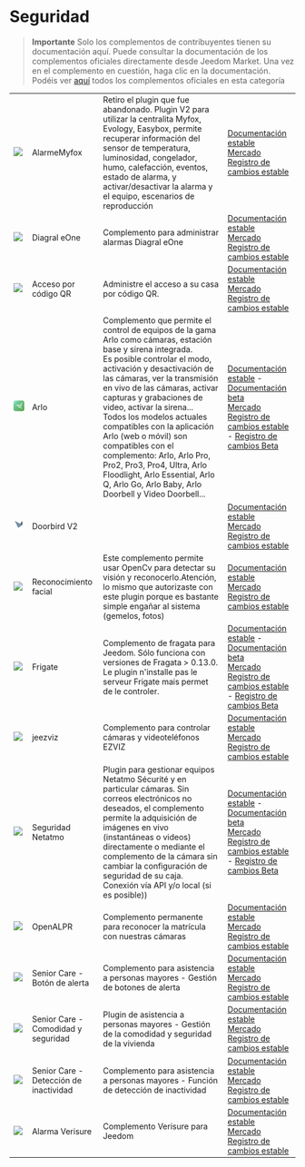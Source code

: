 
# Seguridad


>**Importante**
>Solo los complementos de contribuyentes tienen su documentación aquí. Puede consultar la documentación de los complementos oficiales directamente desde Jeedom Market. Una vez en el complemento en cuestión, haga clic en la documentación.
>Podéis ver [aquí](https://market.jeedom.com/index.php?v=d&p=market&type=plugin&categorie=security) todos los complementos oficiales en esta categoría


| | | | |
|--- | --- | --- | ---|
|<img src="Alarmemyfox/Alarmemyfox_icon.png" class="pluginLogo" width="100" />|AlarmeMyfox|Retiro el plugin que fue abandonado. Plugin V2 para utilizar la centralita Myfox, Evology, Easybox, permite recuperar información del sensor de temperatura, luminosidad, congelador, humo, calefacción, eventos, estado de alarma, y activar/desactivar la alarma y el equipo, escenarios de reproducción|[Documentación estable](https://vegeta0911.github.io/documentation/plugins/es_ES/AlarmeMyfox/)<br/>[Mercado](https://market.jeedom.com/index.php?v=d&p=market_display&id=4471)<br/>[Registro de cambios estable](https://vegeta0911.github.io/documentation/plugins/es_ES/AlarmeMyfox/changelog)|
|<img src="Diagral_eOne/Diagral_eOne_icon.png" class="pluginLogo" width="100" />|Diagral eOne|Complemento para administrar alarmas Diagral eOne|[Documentación estable](https://mguyard.github.io/Jeedom-Diagral_eOne/es_ES/)<br/>[Mercado](https://market.jeedom.com/index.php?v=d&p=market_display&id=3820)<br/>[Registro de cambios estable](https://mguyard.github.io/Jeedom-Diagral_eOne/es_ES/changelog)|
|<img src="QRacces/QRacces_icon.png" class="pluginLogo" width="100" />|Acceso por código QR|Administre el acceso a su casa por código QR.|[Documentación estable](http://mika-nt28.github.io/Documentations/QRacces/fr_FR)<br/>[Mercado](https://market.jeedom.com/index.php?v=d&p=market_display&id=3758)<br/>[Registro de cambios estable](https://mika-nt28.github.io/Documentations/QRacces/es_ES/changelog)|
|<img src="arlo/arlo_icon.png" class="pluginLogo" width="100" />|Arlo|Complemento que permite el control de equipos de la gama Arlo como cámaras, estación base y sirena integrada.<br/>Es posible controlar el modo, activación y desactivación de las cámaras, ver la transmisión en vivo de las cámaras, activar capturas y grabaciones de video, activar la sirena...<br/>Todos los modelos actuales compatibles con la aplicación Arlo (web o móvil) son compatibles con el complemento: Arlo, Arlo Pro, Pro2, Pro3, Pro4, Ultra, Arlo Floodlight, Arlo Essential, Arlo Q, Arlo Go, Arlo Baby, Arlo Doorbell y Video Doorbell...|[Documentación estable](https://mips2648.github.io/jeedom-plugins-docs/arlo/es_ES/) - [Documentación beta](https://mips2648.github.io/jeedom-plugins-docs/arlo/es_ES/)<br/>[Mercado](https://market.jeedom.com/index.php?v=d&p=market_display&id=3708)<br/>[Registro de cambios estable](https://mips2648.github.io/jeedom-plugins-docs/arlo/es_ES/changelog) - [Registro de cambios Beta](https://mips2648.github.io/jeedom-plugins-docs/arlo/es_ES/changelog)|
|<img src="doorbirdv2/doorbirdv2_icon.png" class="pluginLogo" width="100" />|Doorbird V2||[Documentación estable](https://vegeta0911.github.io/documentation/plugins/es_ES/Doorbirdv2/)<br/>[Mercado](https://market.jeedom.com/index.php?v=d&p=market_display&id=4503)<br/>[Registro de cambios estable](https://vegeta0911.github.io/documentation/plugins/es_ES/Doorbirdv2/changelog)|
|<img src="facerecognition/facerecognition_icon.png" class="pluginLogo" width="100" />|Reconocimiento facial|Este complemento permite usar OpenCv para detectar su visión y reconocerlo.Atención, lo mismo que autorizaste con este plugin porque es bastante simple engañar al sistema (gemelos, fotos)|[Documentación estable](http://mika-nt28.github.io/Documentations/facerecognition/es_ES/)<br/>[Mercado](https://market.jeedom.com/index.php?v=d&p=market_display&id=3863)<br/>[Registro de cambios estable](https://mika-nt28.github.io/Documentations/facerecognition/es_ES/changelog)|
|<img src="frigate/frigate_icon.png" class="pluginLogo" width="100" />|Frigate|Complemento de fragata para Jeedom. Sólo funciona con versiones de Fragata > 0.13.0. Le plugin n'installe pas le serveur Frigate mais permet de le controler.|[Documentación estable](https://sagitaz.github.io/plugin-frigate/fr_FR) - [Documentación beta](https://sagitaz.github.io/plugin-frigate/fr_FR)<br/>[Mercado](https://market.jeedom.com/index.php?v=d&p=market_display&id=4516)<br/>[Registro de cambios estable](https://sagitaz.github.io/plugin-frigate/es_ES/changelog) - [Registro de cambios Beta](https://sagitaz.github.io/plugin-frigate/es_ES/changelog)|
|<img src="jeezviz/jeezviz_icon.png" class="pluginLogo" width="100" />|jeezviz|Complemento para controlar cámaras y videoteléfonos EZVIZ|[Documentación estable](https://famille-ozaer.github.io/jeezviz/es_ES/index.md)<br/>[Mercado](https://market.jeedom.com/index.php?v=d&p=market_display&id=4063)<br/>[Registro de cambios estable](https://famille-ozaer.github.io/jeezviz/es_ES/changelog.html)|
|<img src="netatmoSecurity/netatmoSecurity_icon.png" class="pluginLogo" width="100" />|Seguridad Netatmo|Plugin para gestionar equipos Netatmo Sécurité y en particular cámaras. Sin correos electrónicos no deseados, el complemento permite la adquisición de imágenes en vivo (instantáneas o videos) directamente o mediante el complemento de la cámara sin cambiar la configuración de seguridad de su caja. <br> Conexión vía API y/o local (si es posible))|[Documentación estable](https://limad.github.io/plugins-docs/plugin-netatmoSecurity/es_ES/) - [Documentación beta](https://limad.github.io/plugins-docs/plugin-netatmoSecurity/es_ES/)<br/>[Mercado](https://market.jeedom.com/index.php?v=d&p=market_display&id=4472)<br/>[Registro de cambios estable](https://limad.github.io/plugins-docs/plugin-netatmoSecurity/es_ES/changelog) - [Registro de cambios Beta](https://limad.github.io/plugins-docs/plugin-netatmoSecurity/es_ES/changelog)|
|<img src="openalpr/openalpr_icon.png" class="pluginLogo" width="100" />|OpenALPR|Complemento permanente para reconocer la matrícula con nuestras cámaras|[Documentación estable](https://mika-nt28.github.io/Documentations/openalpr/fr_FR)<br/>[Mercado](https://market.jeedom.com/index.php?v=d&p=market_display&id=1613)<br/>[Registro de cambios estable](https://mika-nt28.github.io/Documentations/openalpr/es_ES/changelog)|
|<img src="seniorcarealertbt/seniorcarealertbt_icon.png" class="pluginLogo" width="100" />|Senior Care - Botón de alerta|Complemento para asistencia a personas mayores - Gestión de botones de alerta|[Documentación estable](https://agp42.github.io/seniorcarealertbt/es_ES/)<br/>[Mercado](https://market.jeedom.com/index.php?v=d&p=market_display&id=3948)<br/>[Registro de cambios estable](https://agp42.github.io/seniorcarealertbt/es_ES/changelog)|
|<img src="seniorcarecomfortsecurity/seniorcarecomfortsecurity_icon.png" class="pluginLogo" width="100" />|Senior Care - Comodidad y seguridad|Plugin de asistencia a personas mayores - Gestión de la comodidad y seguridad de la vivienda|[Documentación estable](https://agp42.github.io/seniorcarecomfortsecurity/es_ES/)<br/>[Mercado](https://market.jeedom.com/index.php?v=d&p=market_display&id=3972)<br/>[Registro de cambios estable](https://agp42.github.io/seniorcarecomfortsecurity/es_ES/changelog)|
|<img src="seniorcareinactivity/seniorcareinactivity_icon.png" class="pluginLogo" width="100" />|Senior Care - Detección de inactividad|Complemento para asistencia a personas mayores - Función de detección de inactividad|[Documentación estable](https://agp42.github.io/seniorcareinactivity/es_ES/)<br/>[Mercado](https://market.jeedom.com/index.php?v=d&p=market_display&id=3947)<br/>[Registro de cambios estable](https://agp42.github.io/seniorcareinactivity/es_ES/changelog)|
|<img src="verisure/verisure_icon.png" class="pluginLogo" width="100" />|Alarma Verisure|Complemento Verisure para Jeedom|[Documentación estable](https://xav-74.github.io/verisure/es_ES/)<br/>[Mercado](https://market.jeedom.com/index.php?v=d&p=market_display&id=3997)<br/>[Registro de cambios estable](https://xav-74.github.io/verisure/es_ES/changelog)|
